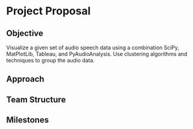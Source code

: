 # Project Proposal
## Objective
Visualize a given set of audio speech data using a combination SciPy, MatPlotLib, Tableau, and PyAudioAnalysis. Use clustering algorithms and techniques to group the audio data.  
## Approach
## Team Structure
## Milestones
